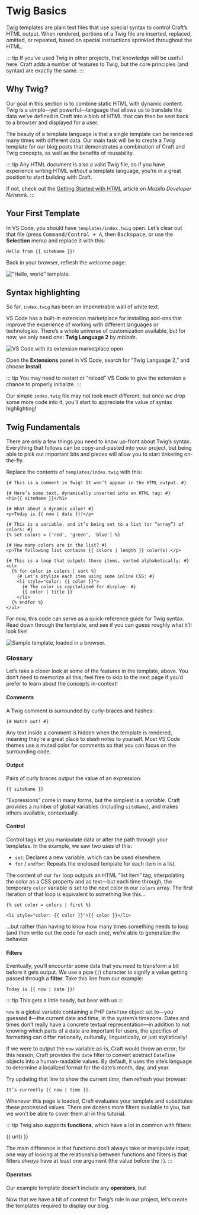 # Twig Basics

[Twig](https://twig.symfony.com/doc/3.x/) templates are plain text files that use special syntax to control Craft’s HTML output. When rendered, portions of a Twig file are inserted, replaced, omitted, or repeated, based on special instructions sprinkled throughout the HTML.

::: tip
If you’ve used Twig in other projects, that knowledge will be useful here. Craft adds a number of features to Twig, but the core principles (and syntax) are exactly the same.
:::

## Why Twig?

Our goal in this section is to combine static HTML with dynamic content. Twig is a simple—yet powerful—language that allows us to translate the data we’ve defined in Craft into a blob of HTML that can then be sent back to a browser and displayed for a user.

The beauty of a template language is that a single template can be rendered many times with different data. Our main task will be to create a Twig template for our blog posts that demonstrates a combination of Craft and Twig concepts, as well as the benefits of reusability.

::: tip
Any HTML document is also a valid Twig file, so if you have experience writing HTML _without_ a template language, you’re in a great position to start building with Craft.

If not, check out the [Getting Started with HTML](https://developer.mozilla.org/en-US/docs/Learn/HTML/Introduction_to_HTML/Getting_started) article on _Mozilla Developer Network_.
:::

## Your First Template

In VS Code, you should have `templates/index.twig` open. Let’s clear out that file (press <kbd>Command/Control + A</kbd>, then <kbd>Backspace</kbd>, or use the **Selection** menu) and replace it with this:

```twig
Hello from {{ siteName }}!
```

Back in your browser, refresh the welcome page:

<BrowserShot url="https://tutorial.ddev.site/" :link="false">
<img src="../images/twig-index-hello-world.png" alt="“Hello, world” template." />
</BrowserShot>

## Syntax highlighting

So far, `index.twig` has been an impenetrable wall of white text.

VS Code has a built-in extension marketplace for installing add-ons that improve the experience of working with different languages or technologies. There’s a whole universe of customization available, but for now, we only need one: **Twig Language 2** by _mblode_.

![VS Code with its extension marketplace open](../images/vs-code-extension-pane.png)

Open the **Extensions** panel in VS Code, search for “Twig Language 2,” and choose **Install**.

::: tip
You may need to restart or “reload” VS Code to give the extension a chance to properly initialize.
:::

Our simple `index.twig` file may not look much different, but once we drop some more code into it, you’ll start to appreciate the value of syntax highlighting!

## Twig Fundamentals

There are only a few things you need to know up-front about Twig’s syntax. Everything that follows can be copy-and-pasted into your project, but being able to pick out important bits and pieces will allow you to start tinkering on-the-fly.

<See path="/4.x/dev/twig-primer.md" description="Curious about all of Twig’s features? Check out our templating guide in the main documentation." />

Replace the contents of `templates/index.twig` with this:

```twig
{# This is a comment in Twig! It won’t appear in the HTML output. #}

{# Here’s some text, dynamically inserted into an HTML tag: #}
<h1>{{ siteName }}</h1>

{# What about a dynamic value? #}
<p>Today is {{ now | date }}!</p>

{# This is a variable, and it’s being set to a list (or “array”) of colors: #}
{% set colors = ['red', 'green', 'blue'] %}

{# How many colors are in the list? #}
<p>The following list contains {{ colors | length }} color(s).</p>

{# This is a loop that outputs those items, sorted alphabetically: #}
<ul>
  {% for color in colors | sort %}
    {# Let’s stylize each item using some inline CSS: #}
    <li style="color: {{ color }}">
      {# The color is capitalized for display: #}
      {{ color | title }}
    </li>
  {% endfor %}
</ul>
```

For now, this code can serve as a quick-reference guide for Twig syntax. Read down through the template, and see if you can guess roughly what it’ll look like!

<BrowserShot url="https://tutorial.ddev.site/" :link="false">
<img src="../images/twig-index-reference.png" alt="Sample template, loaded in a browser." />
</BrowserShot>

### Glossary

Let’s take a closer look at some of the features in the template, above. You don’t need to memorize all this; feel free to skip to the next page if you’d prefer to learn about the concepts in-context!

<See path="/4.x/dev/twig-primer.md" />

#### Comments

A Twig comment is surrounded by curly-braces and hashes:

```twig
{# Watch out! #}
```

Any text inside a comment is hidden when the template is rendered, meaning they’re a great place to stash notes to yourself. Most VS Code themes use a muted color for comments so that you can focus on the surrounding code.

#### Output

Pairs of curly braces output the value of an expression:

```twig
{{ siteName }}
```

“Expressions” come in many forms, but the simplest is a _variable_. Craft provides a number of global variables (including `siteName`), and makes others available, contextually.

<See path="/4.x/dev/global-variables.md" />

#### Control

Control tags let you manipulate data or alter the path through your templates. In the example, we saw two uses of this:

- `set`: Declares a new variable, which can be used elsewhere.
- `for` / `endfor`: Repeats the enclosed template for each item in a list.

The content of our `for` loop outputs an HTML “list item” tag, interpolating the color as a CSS property and as text—but each time through, the temporary `color` variable is set to the next color in our `colors` array. The first iteration of that loop is equivalent to something like this…

```twig
{% set color = colors | first %}

<li style="color: {{ color }}">{{ color }}</li>
```

…but rather than having to know how many times something needs to loop (and then write out the code for each one), we’re able to generalize the behavior.

<See path="/4.x/dev/tags.md" description="Explore other tags available in Twig." />

#### Filters

Eventually, you’ll encounter some data that you need to transform a bit before it gets output. We use a pipe (`|`) character to signify a value getting passed through a **filter**. Take this line from our example:

```twig
Today is {{ now | date }}!
```

::: tip
This gets a little heady, but bear with us
:::

`now` is a global variable containing a PHP `DateTime` object set to—you guessed it—the current date and time, in the system’s timezone. Dates and times don’t really have a concrete textual representation—in addition to not knowing which parts of a date are important for users, the specifics of formatting can differ nationally, culturally, linguistically, or just stylistically!

If we were to output the `now` variable as-is, Craft would throw an error; for this reason, Craft provides the `date` filter to convert abstract `DateTime` objects into a human-readable values. By default, it uses the site’s language to determine a localized format for the date’s month, day, and year.

Try updating that line to show the current _time_, then refresh your browser:

```twig
It’s currently {{ now | time }}.
```

Whenever this page is loaded, Craft evaluates your template and substitutes these processed values. There are dozens more filters available to you, but we won’t be able to cover them all in this tutorial.

<See path="/4.x/dev/filters.md" description="View a list of filters available in Craft’s Twig environment." />

::: tip
Twig also supports **functions**, which have a lot in common with filters:

{{ url() }}

The main difference is that functions don’t always take or manipulate input; one way of looking at the relationship between functions and filters is that filters _always_ have at least one argument (the value before the `|`).
:::

#### Operators

Our example template doesn’t include any **operators**, but 

Now that we have a bit of context for Twig’s role in our project, let’s create the templates required to display our blog.
